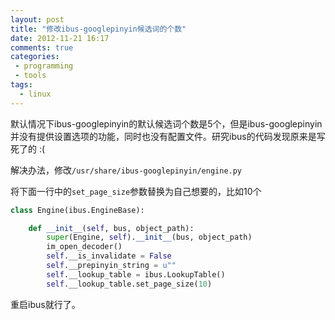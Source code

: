 ```yaml
---
layout: post
title: "修改ibus-googlepinyin候选词的个数"
date: 2012-11-21 16:17
comments: true
categories: 
 - programming
 - tools
tags: 
  - linux
---
```


默认情况下ibus-googlepinyin的默认候选词个数是5个，但是ibus-googlepinyin并没有提供设置选项的功能，同时也没有配置文件。研究ibus的代码发现原来是写死了的 :(

解决办法，修改`/usr/share/ibus-googlepinyin/engine.py`

将下面一行中的`set_page_size`参数替换为自己想要的，比如10个

```python
class Engine(ibus.EngineBase):

    def __init__(self, bus, object_path):
        super(Engine, self).__init__(bus, object_path)
        im_open_decoder()
        self.__is_invalidate = False
        self.__prepinyin_string = u""
        self.__lookup_table = ibus.LookupTable()
        self.__lookup_table.set_page_size(10)
```

重启ibus就行了。

